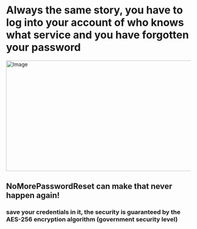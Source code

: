 # Always the same story, you have to log into your account of who knows what service and you have forgotten your password

<p><img alt="Image" title="facepalm" src="https://i.kym-cdn.com/entries/icons/facebook/000/000/554/picard-facepalm.jpg" width="600" height="303" /></p>

<h2>NoMorePasswordReset can make that never happen again!</h2>
<h3>save your credentials in it, the security is guaranteed by the AES-256 encryption algorithm (government security level)</h3>
